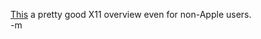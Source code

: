 <a href="http://devworld.apple.com/darwin/runningx11.html"><font class="comment">This</a> a pretty good X11 overview even for non-Apple users.</font>
<br />-m
<br />
